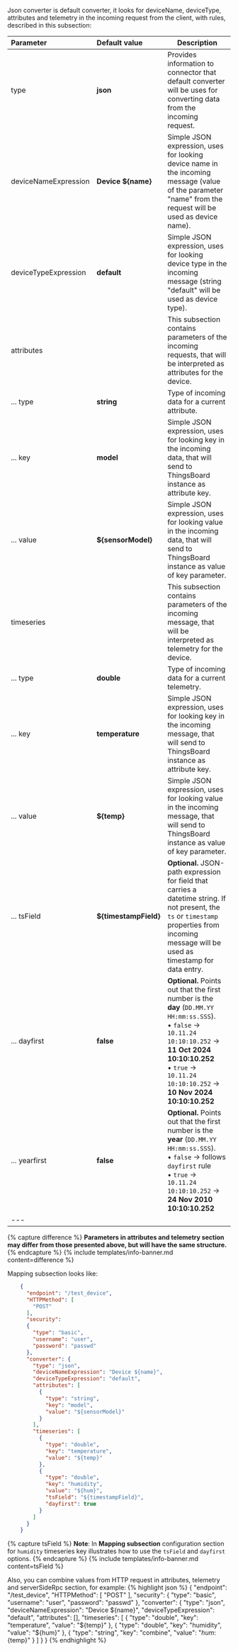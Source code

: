 Json converter is default converter, it looks for deviceName, deviceType, attributes and telemetry in the incoming request from the client, with rules, described in this subsection:

| **Parameter**             | **Default value**       | **Description**                                                                                                                                                                                                                       |
|:--------------------------|:------------------------|---------------------------------------------------------------------------------------------------------------------------------------------------------------------------------------------------------------------------------------
| type                      | **json**                | Provides information to connector that default converter will be uses for converting data from the incoming request.                                                                                                                  | 
| deviceNameExpression      | **Device ${name}**      | Simple JSON expression, uses for looking device name in the incoming message (value of the parameter "name" from the request will be used as device name).                                                                            |
| deviceTypeExpression      | **default**             | Simple JSON expression, uses for looking device type in the incoming message (string "default" will be used as device type).                                                                                                          |
| attributes                |                         | This subsection contains parameters of the incoming requests, that will be interpreted as attributes for the device.                                                                                                                  |
| ... type                  | **string**              | Type of incoming data for a current attribute.                                                                                                                                                                                        |
| ... key                   | **model**               | Simple JSON expression, uses for looking key in the incoming data, that will send to ThingsBoard instance as attribute key.                                                                                                           |
| ... value                 | **${sensorModel}**      | Simple JSON expression, uses for looking value in the incoming data, that will send to ThingsBoard instance as value of key parameter.                                                                                                |
| timeseries                |                         | This subsection contains parameters of the incoming message, that will be interpreted as telemetry for the device.                                                                                                                    |
| ... type                  | **double**              | Type of incoming data for a current telemetry.                                                                                                                                                                                        |
| ... key                   | **temperature**         | Simple JSON expression, uses for looking key in the incoming message, that will send to ThingsBoard instance as attribute key.                                                                                                        |
| ... value                 | **${temp}**             | Simple JSON expression, uses for looking value in the incoming message, that will send to ThingsBoard instance as value of key parameter.                                                                                             |
| ... tsField               | **${timestampField}**   | **Optional.** JSON-path expression for field that carries a datetime string. If not present, the `ts` or `timestamp` properties from incoming message will be used as timestamp for data entry.                                       |                                                                                                                     
| ... dayfirst              | **false**               | **Optional.** Points out that the first number is the **day** (`DD.MM.YY HH:mm:ss.SSS`).<br>• `false` → `10.11.24 10:10:10.252` → **11 Oct 2024 10:10:10.252** <br>• `true`  → `10.11.24 10:10:10.252` → **10 Nov 2024 10:10:10.252** |
| ... yearfirst             | **false**               | **Optional.** Points out that the first number is the **year** (`DD.MM.YY HH:mm:ss.SSS`).<br>• `false` → follows `dayfirst` rule<br>• `true`  → `10.11.24 10:10:10.252` → **24 Nov 2010 10:10:10.252**                                |
| ---                       

{% capture difference %}
**Parameters in attributes and telemetry section may differ from those presented above, but will have the same structure.**  
{% endcapture %}
{% include templates/info-banner.md content=difference %}


Mapping subsection looks like:

```json
    {
      "endpoint": "/test_device",
      "HTTPMethod": [
        "POST"
      ],
      "security":
      {
        "type": "basic",
        "username": "user",
        "password": "passwd"
      },
      "converter": {
        "type": "json",
        "deviceNameExpression": "Device ${name}",
        "deviceTypeExpression": "default",
        "attributes": [
          {
            "type": "string",
            "key": "model",
            "value": "${sensorModel}"
          }
        ],
        "timeseries": [
          {
            "type": "double",
            "key": "temperature",
            "value": "${temp}"
          },
          {
            "type": "double",
            "key": "humidity",
            "value": "${hum}",
            "tsField": "${timestampField}",
            "dayfirst": true
          }
        ]
      }
    }
```

{% capture tsField %}
**Note**: In **Mapping subsection** configuration section for `humidity` timeseries key illustrates how to use the `tsField` and
`dayfirst` options.
{% endcapture %}
{% include templates/info-banner.md content=tsField %}

Also, you can combine values from HTTP request in attributes, telemetry and serverSideRpc section, for example:
{% highlight json %}
{
      "endpoint": "/test_device",
      "HTTPMethod": [
        "POST"
      ],
      "security":
      {
        "type": "basic",
        "username": "user",
        "password": "passwd"
      },
      "converter": {
        "type": "json",
        "deviceNameExpression": "Device ${name}",
        "deviceTypeExpression": "default",
        "attributes": [],
        "timeseries": [
          {
            "type": "double",
            "key": "temperature",
            "value": "${temp}"
          },
          {
            "type": "double",
            "key": "humidity",
            "value": "${hum}"
          },
          {
            "type": "string",
            "key": "combine",
            "value": "${hum}:${temp}"
          }
        ]
      }
    }
{% endhighlight %}
